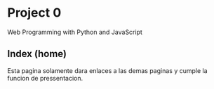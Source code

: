 # Project 0

Web Programming with Python and JavaScript

## Index (home)
Esta pagina solamente dara enlaces a las demas paginas y cumple la funcion de pressentacion.
